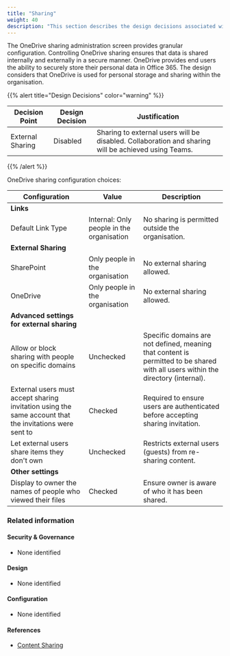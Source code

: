```yaml
---
title: "Sharing"
weight: 40
description: "This section describes the design decisions associated with One Drive Sharing for system(s) built using ASD's Blueprint for Secure Cloud."
---
```


The OneDrive sharing administration screen provides granular configuration. Controlling OneDrive sharing ensures that data is shared internally and externally in a secure manner. OneDrive provides end users the ability to securely store their personal data in Office 365. The design considers that OneDrive is used for personal storage and sharing within the organisation.

{{% alert title="Design Decisions" color="warning" %}}

| Decision Point   | Design Decision | Justification                                                                                       |
|------------------|-----------------|-----------------------------------------------------------------------------------------------------|
| External Sharing | Disabled        | Sharing to external users will be disabled. Collaboration and sharing will be achieved using Teams. |

{{% /alert %}}

OneDrive sharing configuration choices:

| Configuration                                                                                          | Value                                     | Description                                                                                                                      |
| ------------------------------------------------------------------------------------------------------ | ----------------------------------------- | -------------------------------------------------------------------------------------------------------------------------------- |
| **Links**                                                                                              |                                           |                                                                                                                                  |
| Default Link Type                                                                                      | Internal: Only people in the organisation | No sharing is permitted outside the organisation.                                                                                |
| **External Sharing**                                                                                   |                                           |                                                                                                                                  |
| SharePoint                                                                                             | Only people in the organisation           | No external sharing allowed.                                                                                                     |
| OneDrive                                                                                               | Only people in the organisation           | No external sharing allowed.                                                                                                     |
| **Advanced settings for external sharing**                                                             |                                           |                                                                                                                                  |
| Allow or block sharing with people on specific domains                                                 | Unchecked                                 | Specific domains are not defined, meaning that content is permitted to be shared with all users within the directory (internal). |
| External users must accept sharing invitation using the same account that the invitations were sent to | Checked                                   | Required to ensure users are authenticated before accepting sharing invitation.                                                  |
| Let external users share items they don't own                                                          | Unchecked                                 | Restricts external users (guests) from re-sharing content.                                                                       |
| **Other settings**                                                                                     |                                           |                                                                                                                                  |
| Display to owner the names of people who viewed their files                                            | Checked                                   | Ensure owner is aware of who it has been shared.                                                                                 |

### Related information

#### Security & Governance

* None identified

#### Design

* None identified

#### Configuration

* None identified

#### References

* [Content Sharing](https://docs.microsoft.com/onedrive/manage-sharing)
